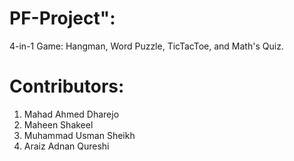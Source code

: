 # PF-Project":
4-in-1 Game: Hangman, Word Puzzle, TicTacToe, and Math's Quiz.

# Contributors:
1) Mahad Ahmed Dharejo
2) Maheen Shakeel
3) Muhammad Usman Sheikh 
4) Araiz Adnan Qureshi 
